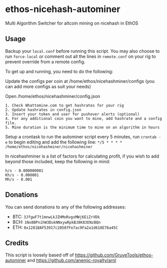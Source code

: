 # ethos-nicehash-autominer
Multi Algorithm Switcher for altcoin mining on nicehash in EthOS


## Usage

Backup your `local.conf` before running this script. You may also choose to run `force-local` or comment out all the lines in `remote.conf` on your rig to prevent override from a remote config.

To get up and running, you need to do the following:

Update the configs per coin at /home/ethos/nicehashminer/configs (you can add more configs as suit your needs)

Open /home/ethos/nicehashminer/config.json 

	1. Check Whattomine.com to get hashrates for your rig
	2. Update hashrates in config.json
	3. Insert your token and user for pushover alerts (optional)
	4. For any additional coin you want to mine, add hashrate and a config file.
	5. Mine duration is the minimum time to mine on an algorithm in hours

Setup a crontask to run the autominer script every 5 minutes, run `crontab -e` to begin editing and add the following line:
    `*/5 * * * * /home/ethos/nicehashminer/nicehashminer`
	
In nicehashminer is a list of factors for calculating profit, if you wish to add beyond those included, keep the following in mind:

    h/s - 0.000000001
    Kh/s - 0.000001
    Mh/s - 0.001

## Donations

You can send donations to any of the following addresses:

* BTC: `3JfgwF7t1mnwLkJZHMoRvgxMWj6EiZrVDk`
* BCH: `1Nx8BPnihW3DukNNxywRpkBJ8K83ENzBQn`
* ETH: `0x1281BAF53917c2058fFe7ac9Fa2a1d618E76a45C`

## Credits

This script is loosely based off of https://github.com/GruveTools/ethos-autominer and https://github.com/anemic-royalty/arnl
